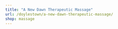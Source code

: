 ```yaml
---
title: "A New Dawn Therapeutic Massage"
url: /doylestown/a-new-dawn-therapeutic-massage/
shop: massage
---
```

